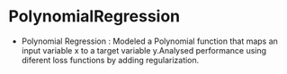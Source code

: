 # PolynomialRegression
- Polynomial Regression : Modeled a Polynomial function that maps an input variable x to a target variable y.Analysed performance using diferent loss functions by adding regularization.
